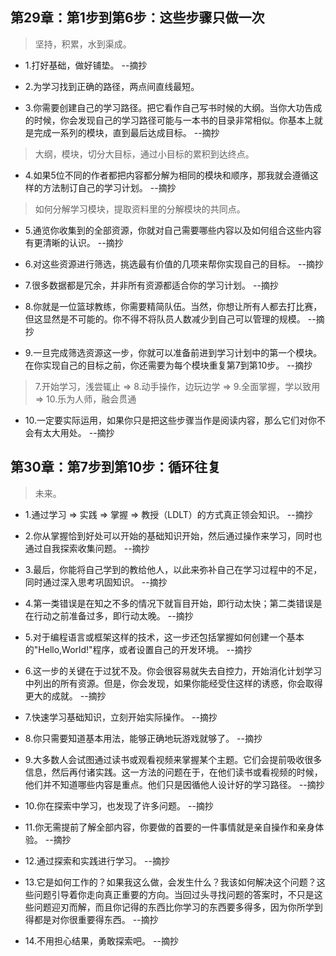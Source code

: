 ## 第29章：第1步到第6步：这些步骤只做一次

>坚持，积累，水到渠成。

- 1.打好基础，做好铺垫。 --摘抄

- 2.为学习找到正确的路径，两点间直线最短。

- 3.你需要创建自己的学习路径。把它看作自己写书时候的大纲。当你大功告成的时候，你会发现自己的学习路径可能与一本书的目录非常相似。你基本上就是完成一系列的模块，直到最后达成目标。 --摘抄

>大纲，模块，切分大目标，通过小目标的累积到达终点。

- 4.如果5位不同的作者都把内容都分解为相同的模块和顺序，那我就会遵循这样的方法制订自己的学习计划。 --摘抄

>如何分解学习模块，提取资料里的分解模块的共同点。

- 5.通览你收集到的全部资源，你就对自己需要哪些内容以及如何组合这些内容有更清晰的认识。 --摘抄

- 6.对这些资源进行筛选，挑选最有价值的几项来帮你实现自己的目标。 --摘抄

- 7.很多数据都是冗余，并非所有资源都适合你的学习计划。 --摘抄

- 8.你就是一位篮球教练，你需要精简队伍。当然，你想让所有人都去打比赛，但这显然是不可能的。你不得不将队员人数减少到自己可以管理的规模。 --摘抄

- 9.一旦完成筛选资源这一步，你就可以准备前进到学习计划中的第一个模块。在你实现自己的目标之前，你还需要为每个模块重复第7到第10步。 --摘抄

>7.开始学习，浅尝辄止 => 8.动手操作，边玩边学 => 9.全面掌握，学以致用 => 10.乐为人师，融会贯通

- 10.一定要实际运用，如果你只是把这些步骤当作是阅读内容，那么它们对你不会有太大用处。 --摘抄

## 第30章：第7步到第10步：循环往复

>未来。

- 1.通过学习 => 实践 => 掌握 => 教授（LDLT）的方式真正领会知识。 --摘抄

- 2.你从掌握恰到好处可以开始的基础知识开始，然后通过操作来学习，同时也通过自我探索收集问题。 --摘抄

- 3.最后，你能将自己学到的教给他人，以此来弥补自己在学习过程中的不足，同时通过深入思考巩固知识。 --摘抄

- 4.第一类错误是在知之不多的情况下就盲目开始，即行动太快；第二类错误是在行动之前准备过多，即行动太晚。 --摘抄

- 5.对于编程语言或框架这样的技术，这一步还包括掌握如何创建一个基本的"Hello,World!"程序，或者设置自己的开发环境。 --摘抄

- 6.这一步的关键在于过犹不及。你会很容易就失去自控力，开始消化计划学习中列出的所有资源。但是，你会发现，如果你能经受住这样的诱惑，你会取得更大的成就。 --摘抄

- 7.快速学习基础知识，立刻开始实际操作。 --摘抄

- 8.你只需要知道基本用法，能够正确地玩游戏就够了。 --摘抄

- 9.大多数人会试图通过读书或观看视频来掌握某个主题。它们会提前吸收很多信息，然后再付诸实践。这一方法的问题在于，在他们读书或看视频的时候，他们并不知道哪些内容是重点。他们只是因循他人设计好的学习路径。 --摘抄

- 10.你在探索中学习，也发现了许多问题。 --摘抄

- 11.你无需提前了解全部内容，你要做的首要的一件事情就是亲自操作和亲身体验。 --摘抄

- 12.通过探索和实践进行学习。 --摘抄

- 13.它是如何工作的？如果我这么做，会发生什么？我该如何解决这个问题？这些问题引导着你走向真正重要的方向。当回过头寻找问题的答案时，不只是这些问题迎刃而解，而且你记得的东西比你学习的东西要多得多，因为你所学到得都是对你很重要得东西。 --摘抄

- 14.不用担心结果，勇敢探索吧。 --摘抄
